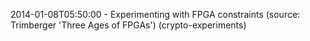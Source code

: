 2014-01-08T05:50:00 - Experimenting with FPGA constraints (source: Trimberger 'Three Ages of FPGAs') (crypto-experiments)
